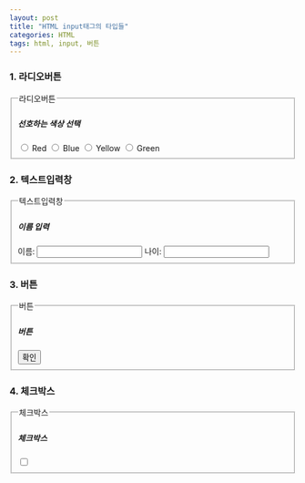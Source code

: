 ```yaml
---
layout: post
title: "HTML input태그의 타입들"
categories: HTML
tags: html, input, 버튼
---
```


### 1. 라디오버튼

<form name="form1">
  <fieldset>
    <legend>라디오버튼</legend>
    <div>
      <h5>선호하는 색상 선택</h5>
    <label>
      <input type="radio" name="rb" value="red">
      Red
    </label>
    <label>
      <input type="radio" name="rb" value="blue">
      Blue
    </label>
    <label>
      <input type="radio" name="rb" value="yellow">
      Yellow
    </label>
    <label>
      <input type="radio" name="rb" value="green">
      Green
    </label>
  </fieldset>
</form>

### 2. 텍스트입력창

<form name="form1">
  <fieldset>
    <legend>텍스트입력창</legend>
    <div>
      <h5>이름 입력</h5>
    <label>
      이름:
      <input type="text" name="txt1">
    </label>
    <label>
      나이:
      <input type="text" name="txt1">
    </label>
  </fieldset>
</form>

### 3. 버튼
<form name="form1">
  <fieldset>
    <legend>버튼</legend>
    <div>
      <h5>버튼</h5>
    <label>
      <input type="button" name="btn1" value="확인">
    </label>
  </fieldset>
</form>

### 4. 체크박스
<form name="form1">
  <fieldset>
    <legend>체크박스</legend>
    <div>
      <h5>체크박스</h5>
    <label>
      <input type="checkbox" name="btn1">
    </label>
  </fieldset>
</form>
